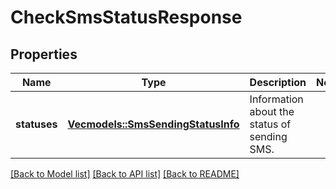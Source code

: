 # CheckSmsStatusResponse

## Properties

Name | Type | Description | Notes
------------ | ------------- | ------------- | -------------
**statuses** | [**Vec<models::SmsSendingStatusInfo>**](SmsSendingStatusInfo.md) | Information about the status of sending SMS. | 

[[Back to Model list]](../README.md#documentation-for-models) [[Back to API list]](../README.md#documentation-for-api-endpoints) [[Back to README]](../README.md)


